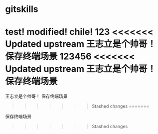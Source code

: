 # gitskills
test!
modified!
chile!
123
<<<<<<< Updated upstream
王志立是个帅哥！
保存终端场景
123456
<<<<<<< Updated upstream
王志立是个帅哥！
保存终端场景
=======
王志立是个帅哥！
保存终端场景
>>>>>>> Stashed changes
=======

保存终端场景
>>>>>>> Stashed changes
